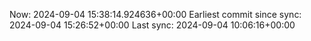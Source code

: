 Now: 2024-09-04 15:38:14.924636+00:00 Earliest commit since sync: 2024-09-04 15:26:52+00:00 Last sync: 2024-09-04 10:06:16+00:00
